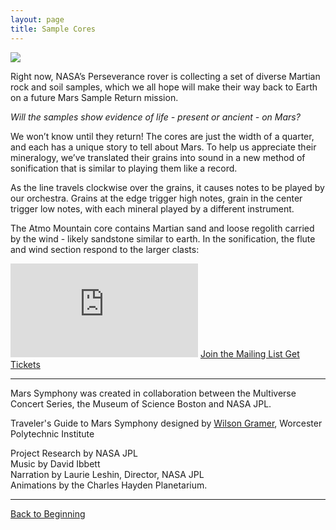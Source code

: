 ```yaml
---
layout: page
title: Sample Cores
---
```


<img src="/assets/Comet Geyser.png">

Right now, NASA’s Perseverance rover is collecting a set of diverse Martian rock and soil samples,
which we all hope will make their way back to Earth on a future Mars Sample Return mission.

_Will the samples show evidence of life - present or ancient - on Mars?_

We won’t know until they return! The cores are just the width of a quarter, and each has a unique
story to tell about Mars. To help us appreciate their mineralogy, we’ve translated their grains into
sound in a new method of sonification that is similar to playing them like a record.

As the line travels clockwise over the grains, it causes notes to be played by our orchestra. Grains
at the edge trigger high notes, grain in the center trigger low notes, with each mineral played by a
different instrument.

The Atmo Mountain core contains Martian sand and loose regolith carried by the wind - likely
sandstone similar to earth. In the sonification, the flute and wind section respond to the larger
clasts:

<iframe class="video" src="https://www.youtube.com/embed/2s5spWA5D-I?si=njKfFlP8ZnpGDeaa" title="YouTube video player" frameborder="0" allow="accelerometer; autoplay; clipboard-write; encrypted-media; gyroscope; picture-in-picture; web-share" referrerpolicy="strict-origin-when-cross-origin" allowfullscreen></iframe>

<a class="link" target="_blank" href="https://www.multiverseseries.org/">
    Join the Mailing List
</a>

<a class="link prominent" target="_blank" href="https://www.mos.org/events/subspace/mars-symphony">
    Get Tickets
</a>

<hr>

Mars Symphony was created in collaboration between the Multiverse Concert Series, the Museum of
Science Boston and NASA JPL.

Traveler's Guide to Mars Symphony designed by [Wilson Gramer](https://gramer.dev), Worcester
Polytechnic Institute

Project Research by NASA JPL <br> Music by David Ibbett <br> Narration by Laurie Leshin, Director,
NASA JPL <br> Animations by the Charles Hayden Planetarium.

<hr>

[Back to Beginning](/)
